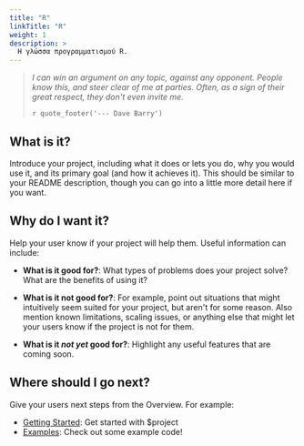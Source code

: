 ```yaml
---
title: "R"
linkTitle: "R"
weight: 1
description: >
  Η γλώσσα προγραμματισμού R.
---
```



> _I can win an argument on any topic, against any opponent.
>  People know this, and steer clear of me at parties. Often,
>  as a sign of their great respect, they don't even invite me._
>
> `r quote_footer('--- Dave Barry')`

## What is it?

Introduce your project, including what it does or lets you do, why you would use it, and its primary goal (and how it achieves it). This should be similar to your README description, though you can go into a little more detail here if you want.

## Why do I want it?

Help your user know if your project will help them. Useful information can include: 

* **What is it good for?**: What types of problems does your project solve? What are the benefits of using it?

* **What is it not good for?**: For example, point out situations that might intuitively seem suited for your project, but aren't for some reason. Also mention known limitations, scaling issues, or anything else that might let your users know if the project is not for them.

* **What is it *not yet* good for?**: Highlight any useful features that are coming soon.

## Where should I go next?

Give your users next steps from the Overview. For example:

* [Getting Started](/docs/getting-started/): Get started with $project
* [Examples](/docs/examples/): Check out some example code!

